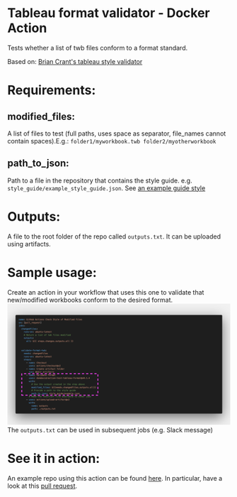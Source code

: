 # Tableau format validator - Docker Action

Tests whether a list of twb files conform to a format standard.

Based on: [Brian Crant's tableau style validator](https://github.com/bcrant/tableau-style-validator)

# Requirements:

## modified_files:
A list of files to test (full paths, uses space as separator, file_names cannot contain spaces).E.g.: 
    `folder1/myworkbook.twb folder2/myotherworkbook`
## path_to_json:
Path to a file in the repository that contains the style guide. e.g. `style_guide/example_style_guide.json`. See [an example guide style](https://github.com/bcrant/tableau-style-validator/blob/main/tests/example_style_guide.json)
# Outputs:
A file to the root folder of the repo called `outputs.txt`. It can be uploaded using artifacts.
    
# Sample usage:
Create an action in your workflow that uses this one to validate that new/modified workbooks conform to the desired format.
![Yaml file of a sample action](docs/sample_action_01.png)
The `outputs.txt` can be used in subsequent jobs (e.g. Slack message)

# See it in action:
An example repo using this action can be found [here](https://github.com/dsmdavid/tests-tableau-action/). In particular, have a look at this [pull request](https://github.com/dsmdavid/tests-tableau-action/pull/1).
   
